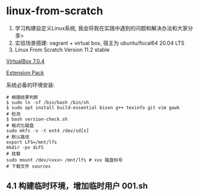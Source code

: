 # linux-from-scratch

1. 学习构建自定义Linux系统, 我会将我在实践中遇到的问题和解决办法和大家分享>
2. 实验场景搭建: vagrant + virtual box, 宿主为 ubuntu/focal64 20.04 LTS
3. Linux From Scratch Version 11.2 stable


[VirtualBox 7.0.4]("https://download.virtualbox.org/virtualbox/7.0.4/virtualbox-7.0_7.0.4-154605~Ubuntu~jammy_amd64.deb" "Package")

[Extension Pack]("https://download.virtualbox.org/virtualbox/7.0.4/Oracle_VM_VirtualBox_Extension_Pack-7.0.4.vbox-extpack" "Extension Pack")

系统必备的环境安装:
    
    # 根据结果判断
    $ sudo ln -sf /bin/bash /bin/sh
    $ sudo apt install build-essential bison g++ texinfo git vim gawk
    # 检测
    $ bash version-check.sh
    # 格式化磁盘
    sudo mkfs -v -t ext4 /dev/sd[x]
    # 默认路径
    export LFS=/mnt/lfs
    mkdir -pv $LFS
    # 挂载
    sudo mount /dev/<xxx> /mnt/lfs # xxx 磁盘标号
    # 下载文件 sources

## 4.1 构建临时环境，增加临时用户 001.sh
